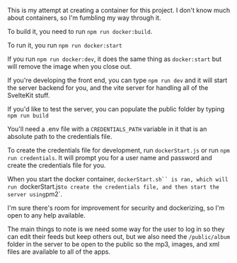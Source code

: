 This is my attempt at creating a container for this project. I don't know much about containers, so I'm fumbling my way through it.

To build it, you need to run `npm run docker:build`.

To run it, you run `npm run docker:start`

If you run `npm run docker:dev`, it does the same thing as `docker:start` but will remove the image when you close out.

If you're developing the front end, you can type `npm run dev` and it will start the server backend for you, and the vite server for handling all of the SvelteKit stuff.

If you'd like to test the server, you can populate the public folder by typing `npm run build`

You'll need a .env file with a `CREDENTIALS_PATH` variable in it that is an absolute path to the credentials file.

To create the credentials file for development, run `dockerStart.js` or run `npm run credentials`. It will prompt you for a user name and password and create the credentials file for you.

When you start the docker container, ` dockerStart.sh`` is ran, which will run  `dockerStart.js`to create the credentials file, and then start the server using`pm2`.

I'm sure there's room for improvement for security and dockerizing, so I'm open to any help available.

The main things to note is we need some way for the user to log in so they can edit their feeds but keep others out, but we also need the `/public/album` folder in the server to be open to the public so the mp3, images, and xml files are available to all of the apps.
